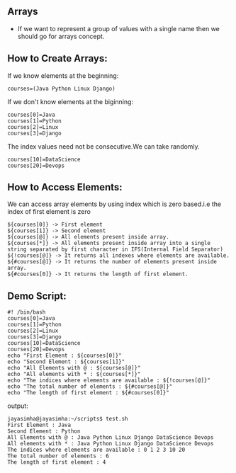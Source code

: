 ## Arrays
- If we want to represent a group of values with a single name then we should go for arrays concept.

## How to Create Arrays:
If we know elements at the beginning:
```
courses=(Java Python Linux Django)
```
If we don't know elements at the biginning:
```
courses[0]=Java 
courses[1]=Python 
courses[2]=Linux 
courses[3]=Django
```
The index values need not be consecutive.We can take randomly.
```
courses[10]=DataScience 
courses[20]=Devops
```
## How to Access Elements:
We can access array elements by using index which is zero based.i.e the index of first element is zero
```
${courses[0]} -> First element 
${courses[1]} -> Second element 
${courses[@]} -> All elements present inside array. 
${courses[*]} -> All elements present inside array into a single string separated by first character in IFS(Internal Field Separator) 
${!courses[@]} -> It returns all indexes where elements are available. 
${#courses[@]} -> It returns the number of elements present inside array. 
${#courses[0]} -> It returns the length of first element.
```

## Demo Script:
```
#! /bin/bash 
courses[0]=Java 
courses[1]=Python 
courses[2]=Linux 
courses[3]=Django 
courses[10]=DataScience
courses[20]=Devops 
echo "First Element : ${courses[0]}" 
echo "Second Element : ${courses[1]}" 
echo "All Elements with @ : ${courses[@]}" 
echo "All elements with * : ${courses[*]}" 
echo "The indices where elements are available : ${!courses[@]}" 
echo "The total number of elements : ${#courses[@]}" 
echo "The length of first element : ${#courses[0]}"
```

output:
```
jayasimha@jayasimha:~/scripts$ test.sh 
First Element : Java 
Second Element : Python 
All Elements with @ : Java Python Linux Django DataScience Devops 
All elements with * : Java Python Linux Django DataScience Devops 
The indices where elements are available : 0 1 2 3 10 20 
The total number of elements : 6 
The length of first element : 4
```
